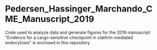 # Pedersen_Hassinger_Marchando_CME_Manuscript_2019

Code used to analyze data and generate figures for the 2019 manuscript "Evidence for a cargo-sensitive checkpoint in clathrin-mediated endocytosis" is enclosed in this repository
